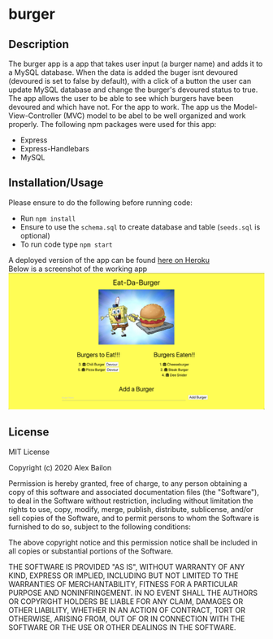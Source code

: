 # burger
 
## Description
The burger app is a app that takes user input (a burger name) and adds it to a MySQL database. When the data is added the buger isnt devoured (devoured is set to false by default), with a click of a button the user can update MySQL database and change the burger's devoured status to true. The app allows the user to be able to see which burgers have been devoured and which have not. For the app to work. The app us the Model-View-Controller (MVC) model to be abel to be well organized and work properly. The following npm packages were used for this app: 
* Express
* Express-Handlebars
* MySQL

## Installation/Usage
Please ensure to do the following before running code:
* Run `npm install`
* Ensure to use the `schema.sql` to create database and table (`seeds.sql` is optional)
* To run code type `npm start`

A deployed version of the app can be found [here on Heroku](https://frozen-retreat-67912.herokuapp.com/)  
Below is a screenshot of the working app  
![burger app homepage](./public/assets/image/burger-app.png)

## License
MIT License

Copyright (c) 2020 Alex Bailon

Permission is hereby granted, free of charge, to any person obtaining a copy of this software and associated documentation files (the "Software"), to deal in the Software without restriction, including without limitation the rights to use, copy, modify, merge, publish, distribute, sublicense, and/or sell copies of the Software, and to permit persons to whom the Software is furnished to do so, subject to the following conditions:

The above copyright notice and this permission notice shall be included in all copies or substantial portions of the Software.

THE SOFTWARE IS PROVIDED "AS IS", WITHOUT WARRANTY OF ANY KIND, EXPRESS OR IMPLIED, INCLUDING BUT NOT LIMITED TO THE WARRANTIES OF MERCHANTABILITY, FITNESS FOR A PARTICULAR PURPOSE AND NONINFRINGEMENT. IN NO EVENT SHALL THE AUTHORS OR COPYRIGHT HOLDERS BE LIABLE FOR ANY CLAIM, DAMAGES OR OTHER LIABILITY, WHETHER IN AN ACTION OF CONTRACT, TORT OR OTHERWISE, ARISING FROM, OUT OF OR IN CONNECTION WITH THE SOFTWARE OR THE USE OR OTHER DEALINGS IN THE SOFTWARE.
